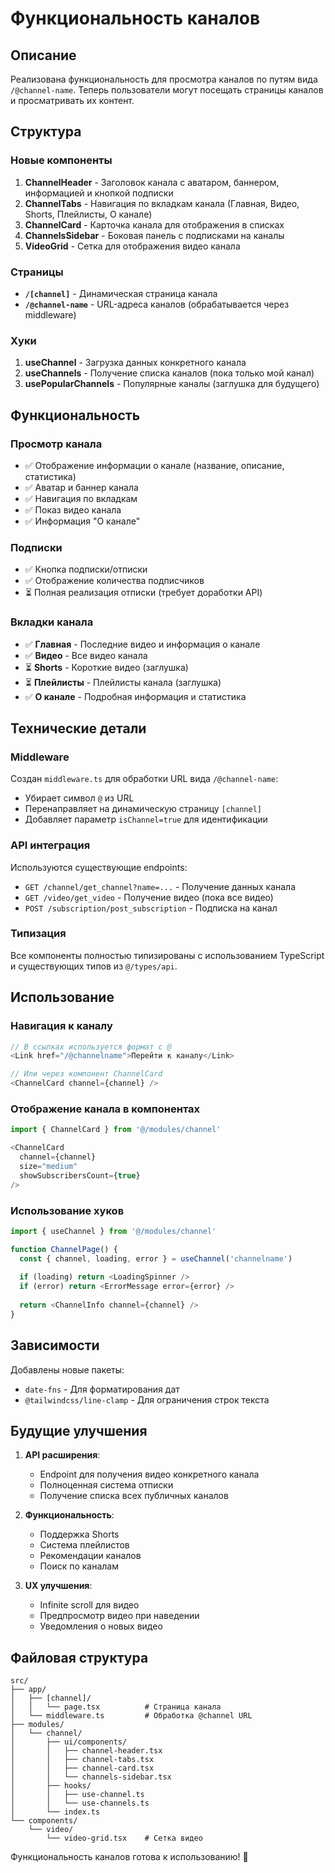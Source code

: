 # Функциональность каналов

## Описание

Реализована функциональность для просмотра каналов по путям вида `/@channel-name`. Теперь пользователи могут посещать страницы каналов и просматривать их контент.

## Структура

### Новые компоненты

1. **ChannelHeader** - Заголовок канала с аватаром, баннером, информацией и кнопкой подписки
2. **ChannelTabs** - Навигация по вкладкам канала (Главная, Видео, Shorts, Плейлисты, О канале)
3. **ChannelCard** - Карточка канала для отображения в списках
4. **ChannelsSidebar** - Боковая панель с подписками на каналы
5. **VideoGrid** - Сетка для отображения видео канала

### Страницы

- **`/[channel]`** - Динамическая страница канала
- **`/@channel-name`** - URL-адреса каналов (обрабатывается через middleware)

### Хуки

1. **useChannel** - Загрузка данных конкретного канала
2. **useChannels** - Получение списка каналов (пока только мой канал)
3. **usePopularChannels** - Популярные каналы (заглушка для будущего)

## Функциональность

### Просмотр канала

- ✅ Отображение информации о канале (название, описание, статистика)
- ✅ Аватар и баннер канала
- ✅ Навигация по вкладкам
- ✅ Показ видео канала
- ✅ Информация "О канале"

### Подписки

- ✅ Кнопка подписки/отписки
- ✅ Отображение количества подписчиков
- ⏳ Полная реализация отписки (требует доработки API)

### Вкладки канала

- ✅ **Главная** - Последние видео и информация о канале
- ✅ **Видео** - Все видео канала
- ⏳ **Shorts** - Короткие видео (заглушка)
- ⏳ **Плейлисты** - Плейлисты канала (заглушка)
- ✅ **О канале** - Подробная информация и статистика

## Технические детали

### Middleware

Создан `middleware.ts` для обработки URL вида `/@channel-name`:
- Убирает символ `@` из URL
- Перенаправляет на динамическую страницу `[channel]`
- Добавляет параметр `isChannel=true` для идентификации

### API интеграция

Используются существующие endpoints:
- `GET /channel/get_channel?name=...` - Получение данных канала
- `GET /video/get_video` - Получение видео (пока все видео)
- `POST /subscription/post_subscription` - Подписка на канал

### Типизация

Все компоненты полностью типизированы с использованием TypeScript и существующих типов из `@/types/api`.

## Использование

### Навигация к каналу

```typescript
// В ссылках используется формат с @
<Link href="/@channelname">Перейти к каналу</Link>

// Или через компонент ChannelCard
<ChannelCard channel={channel} />
```

### Отображение канала в компонентах

```typescript
import { ChannelCard } from '@/modules/channel'

<ChannelCard 
  channel={channel} 
  size="medium" 
  showSubscribersCount={true} 
/>
```

### Использование хуков

```typescript
import { useChannel } from '@/modules/channel'

function ChannelPage() {
  const { channel, loading, error } = useChannel('channelname')
  
  if (loading) return <LoadingSpinner />
  if (error) return <ErrorMessage error={error} />
  
  return <ChannelInfo channel={channel} />
}
```

## Зависимости

Добавлены новые пакеты:
- `date-fns` - Для форматирования дат
- `@tailwindcss/line-clamp` - Для ограничения строк текста

## Будущие улучшения

1. **API расширения**:
   - Endpoint для получения видео конкретного канала
   - Полноценная система отписки
   - Получение списка всех публичных каналов

2. **Функциональность**:
   - Поддержка Shorts
   - Система плейлистов
   - Рекомендации каналов
   - Поиск по каналам

3. **UX улучшения**:
   - Infinite scroll для видео
   - Предпросмотр видео при наведении
   - Уведомления о новых видео

## Файловая структура

```
src/
├── app/
│   ├── [channel]/
│   │   └── page.tsx          # Страница канала
│   └── middleware.ts         # Обработка @channel URL
├── modules/
│   └── channel/
│       ├── ui/components/
│       │   ├── channel-header.tsx
│       │   ├── channel-tabs.tsx
│       │   ├── channel-card.tsx
│       │   └── channels-sidebar.tsx
│       ├── hooks/
│       │   ├── use-channel.ts
│       │   └── use-channels.ts
│       └── index.ts
└── components/
    └── video/
        └── video-grid.tsx    # Сетка видео
```

Функциональность каналов готова к использованию! 🎉
